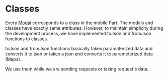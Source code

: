 # Classes
Every [Modal](/Modals/) corresponds to a class in the mobile Part. The modals and classes have exactly same attributes. However, to maintain simplicity during the development process, we have implemented toJson and fromJson functions to classes.

toJson and fromJson functions basically takes paramaterized data and converts it to json or takes a json and converts it to parameterized data (Maps).

We use them while we are sending requests or taking request's data.